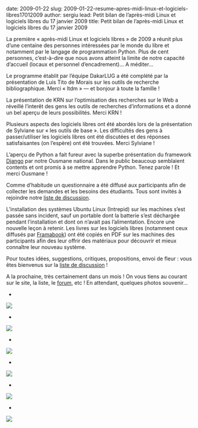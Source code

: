 date: 2009-01-22
slug: 2009-01-22-resume-apres-midi-linux-et-logiciels-libres17012009
author: sergiu
lead: Petit bilan de l’après-midi Linux et logiciels libres du 17 janvier 2009
title: Petit bilan de l’après-midi Linux et logiciels libres du 17 janvier 2009
    

La première « après-midi Linux et logiciels libres » de 2009 a
réunit plus d’une centaine des personnes intéressées par le monde du
libre et notamment par le langage de programmation Python. Plus de cent
personnes, c’est-à-dire que nous avons atteint la limite de notre
capacité d’accueil (locaux et personnel d’encadrement)… A méditer…

Le programme établit par l’équipe DakarLUG a été complété par la
présentation de Luis Tito de Morais sur les outils de recherche
bibliographique. Merci « ltdm » — et bonjour à toute la famille !

La présentation de KRN sur l’optimisation des recherches sur le Web
a réveillé l’interêt des gens les outils de recherches d’informations
et a donné un bel aperçu de leurs possibilités. Merci KRN !

Plusieurs aspects des logiciels libres ont été abordés lors de la
présentation de Sylviane sur « les outils de base ». Les difficultés
des gens à passer/utiliser les logiciels libres ont été discutées et
des réponses satisfaisantes (on l’espère) ont été trouvées. Merci
Sylviane !

L’aperçu de Python a fait fureur avec la superbe présentation du framework [Django](http://www.djangoproject.com/)
par notre Ousmane national. Dans le public beaucoup semblaient contents
et ont promis à se mettre apprendre Python. Tenez parole ! Et merci
Ousmane !

Comme d’habitude un questionnaire a été diffusé aux participants
afin de collecter les demandes et les besoins des étudiants. Tous sont
invités à rejoindre notre [liste de discussion](http://dakarlug.org/cgi-bin/mailman/listinfo/libre).

L’installation des systèmes Ubuntu Linux (Intrepid) sur les machines
s’est passée sans incident, sauf un portable dont la batterie s’est
déchargée pendant l’installation et dont on n’avait pas l’alimentation.
Encore une nouvelle leçon à retenir. Les livres sur les logiciels
libres (notamment ceux diffusés par [Framabook](http://framabook.org/))
ont été copiés en PDF sur les machines des participants afin des leur
offrir des matériaux pour découvrir et mieux connaître leur nouveau système.

Pour toutes idées, suggestions, critiques, propositions, envoi de fleur : vous êtes bienvenus sur la [liste de discussion](http://dakarlug.org/cgi-bin/mailman/listinfo/libre "Liste de discussions de DakarLug") !

A la prochaine, très certainement dans un mois ! On vous tiens au courant sur le site, la liste, le [forum](http://dakarlug.org/forum), etc ! En attendant, quelques photos souvenir…

* 
[![](http://dakarlug.org/blog/wp-content/uploads/2009/01/p1010461-150x150.jpg)](http://dakarlug.org/blog/2009/01/22/resume-apres-midi-linux-et-logiciels-libres17012009/p1010461/ "p1010461")

* 
[![](http://dakarlug.org/blog/wp-content/uploads/2009/01/p1010462-150x150.jpg)](http://dakarlug.org/blog/2009/01/22/resume-apres-midi-linux-et-logiciels-libres17012009/p1010462/ "p1010462")

* 
[![](http://dakarlug.org/blog/wp-content/uploads/2009/01/p1010466-150x150.jpg)](http://dakarlug.org/blog/2009/01/22/resume-apres-midi-linux-et-logiciels-libres17012009/p1010466/ "p1010466")

* 
[![](http://dakarlug.org/blog/wp-content/uploads/2009/01/p1010458-150x150.jpg)](http://dakarlug.org/blog/2009/01/22/resume-apres-midi-linux-et-logiciels-libres17012009/p1010458/ "p1010458")

* 
[![](http://dakarlug.org/blog/wp-content/uploads/2009/01/p10104641-150x150.jpg)](http://dakarlug.org/blog/2009/01/22/resume-apres-midi-linux-et-logiciels-libres17012009/p10104641/ "p10104641")

* 
[![](http://dakarlug.org/blog/wp-content/uploads/2009/01/p1010456-150x150.jpg)](http://dakarlug.org/blog/2009/01/22/resume-apres-midi-linux-et-logiciels-libres17012009/p1010456/ "p1010456")

    